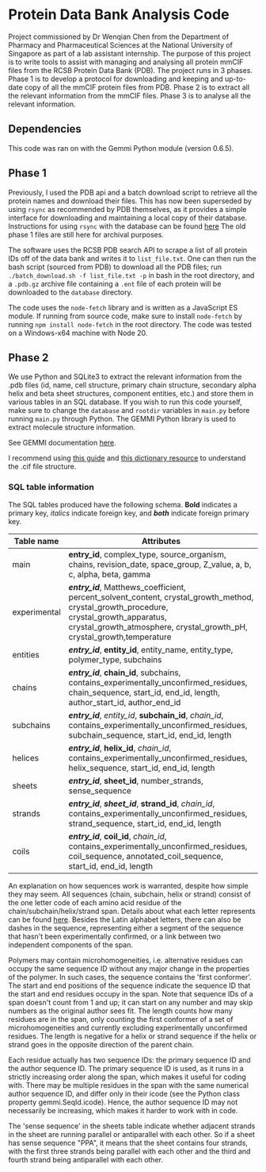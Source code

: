 # Protein Data Bank Analysis Code

 Project commissioned by Dr Wenqian Chen from the Department of Pharmacy and Pharmaceutical Sciences at the National University of Singapore as part of a lab assistant internship. The purpose of this project is to write tools to assist with managing and analysing all protein mmCIF files from the RCSB Protein Data Bank (PDB). The project runs in 3 phases. Phase 1 is to develop a protocol for downloading and keeping and up-to-date copy of all the mmCIF protein files from PDB. Phase 2 is to extract all the relevant information from the mmCIF files. Phase 3 is to analyse all the relevant information.

## Dependencies

This code was ran on with the Gemmi Python module (version 0.6.5).

## Phase 1

 Previously, I used the PDB api and a batch download script to retrieve all the protein names and download their files. This has now been superseded by using `rsync` as recommended by PDB themselves, as it provides a simple interface for downloading and maintaining a local copy of their database. Instructions for using `rsync` with the database can be found [here](https://www.wwpdb.org/ftp/pdb-ftp-sites) The old phase 1 files are still here for archival purposes.

 The software uses the RCSB PDB search API to scrape a list of all protein IDs off of the data bank and writes it to `list_file.txt`. One can then run the bash script (sourced from PDB) to download all the PDB files; run `./batch_download.sh -f list_file.txt -p` in bash in the root directory, and a `.pdb.gz` archive file containing a `.ent` file of each protein will be downloaded to the `database` directory.

 The code uses the `node-fetch` library and is written as a JavaScript ES module. If running from source code, make sure to install `node-fetch` by running `npm install node-fetch` in the root directory. The code was tested on a Windows-x64 machine with Node 20.

## Phase 2

 We use Python and SQLite3 to extract the relevant information from the .pdb files (id, name, cell structure, primary chain structure, secondary alpha helix and beta sheet structures, component entities, etc.) and store them in various tables in an SQL database. If you wish to run this code yourself, make sure to change the `database` and `rootdir` variables in `main.py` before running `main.py` through Python. The GEMMI Python library is used to extract molecule structure information.

 See GEMMI documentation [here](https://gemmi.readthedocs.io/en/latest/index.html).

 I recommend using [this guide](https://pdb101.rcsb.org/learn/guide-to-understanding-pdb-data/introduction) and [this dictionary resource](https://mmcif.wwpdb.org) to understand the .cif file structure.

### SQL table information

 The SQL tables produced have the following schema. **Bold** indicates a primary key, *italics* indicate foreign key, and ***both*** indicate foreign primary key.

 | Table name   | Attributes |
 | ------------ | ---------- |
 | main         | **entry_id**, complex_type, source_organism, chains, revision_date, space_group, Z_value, a, b, c, alpha, beta, gamma |
 | experimental | ***entry_id***, Matthews_coefficient, percent_solvent_content, crystal_growth_method, crystal_growth_procedure, crystal_growth_apparatus, crystal_growth_atmosphere, crystal_growth_pH, crystal_growth,temperature |
 | entities     | ***entry_id***, **entity_id**, entity_name, entity_type, polymer_type, subchains |
 | chains       | ***entry_id***, **chain_id**, subchains, contains_experimentally_unconfirmed_residues, chain_sequence, start_id, end_id, length, author_start_id, author_end_id |
 | subchains    | ***entry_id***, *entity_id*, **subchain_id**, *chain_id*, contains_experimentally_unconfirmed_residues, subchain_sequence, start_id, end_id, length |
 | helices      | ***entry_id***, **helix_id**, *chain_id*, contains_experimentally_unconfirmed_residues, helix_sequence, start_id, end_id, length |
 | sheets       | ***entry_id***, **sheet_id**, number_strands, sense_sequence |
 | strands      | ***entry_id***, ***sheet_id***, **strand_id**, *chain_id*, contains_experimentally_unconfirmed_residues, strand_sequence, start_id, end_id, length |
 | coils        | ***entry_id***, **coil_id**, *chain_id*, contains_experimentally_unconfirmed_residues, coil_sequence, annotated_coil_sequence, start_id, end_id, length |

 An explanation on how sequences work is warranted, despite how simple they may seem. All sequences (chain, subchain, helix or strand) consist of the one letter code of each amino acid residue of the chain/subchain/helix/strand span. Details about what each letter represents can be found [here](https://mmcif.wwpdb.org/dictionaries/mmcif_pdbx_v50.dic/Items/_chem_comp.one_letter_code.html). Besides the Latin alphabet letters, there can also be dashes in the sequence, representing either a segment of the sequence that hasn't been experimentally confirmed, or a link between two independent components of the span.

 Polymers may contain microhomogeneities, i.e. alternative residues can occupy the same sequence ID without any major change in the properties of the polymer. In such cases, the sequence contains the 'first conformer'. The start and end positions of the sequence indicate the sequence ID that the start and end residues occupy in the span. Note that sequence IDs of a span doesn't count from 1 and up; it can start on any number and may skip numbers as the original author sees fit. The length counts how many residues are in the span, only counting the first conformer of a set of microhomogeneities and currently excluding experimentally unconfirmed residues. The length is negative for a helix or strand sequence if the helix or strand goes in the opposite direction of the parent chain.

 Each residue actually has two sequence IDs: the primary sequence ID and the author sequence ID. The primary sequence ID is used, as it runs in a strictly increasing order along the span, which makes it useful for coding with. There may be multiple residues in the span with the same numerical author sequence ID, and differ only in their icode (see the Python class property gemmi.SeqId.icode). Hence, the author sequence ID may not necessarily be increasing, which makes it harder to work with in code.

 The 'sense sequence' in the sheets table indicate whether adjacent strands in the sheet are running parallel or antiparallel with each other. So if a sheet has sense sequence "PPA", it means that the sheet contains four strands, with the first three strands being parallel with each other and the third and fourth strand being antiparallel with each other.
